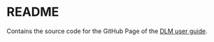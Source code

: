 # README

Contains the source code for the GitHub Page of the [DLM user guide](https://digital-literary-maps.github.io).